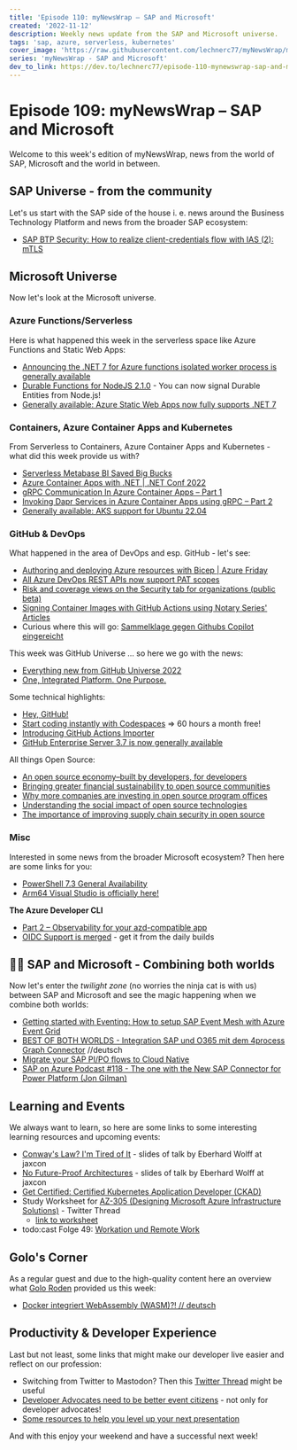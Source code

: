 ```yaml
---
title: 'Episode 110: myNewsWrap – SAP and Microsoft'
created: '2022-11-12'
description: Weekly news update from the SAP and Microsoft universe.
tags: 'sap, azure, serverless, kubernetes'
cover_image: 'https://raw.githubusercontent.com/lechnerc77/myNewsWrap/main/episodes/cover-images/episode110small.png'
series: 'myNewsWrap - SAP and Microsoft'
dev_to_link: https://dev.to/lechnerc77/episode-110-mynewswrap-sap-and-microsoft-4dd4
---
```


# Episode 109: myNewsWrap – SAP and Microsoft

Welcome to this week's edition of myNewsWrap, news from the world of SAP, Microsoft and the world in between.

## SAP Universe - from the community

Let's us start with the SAP side of the house i. e. news around the Business Technology Platform and news from the broader SAP ecosystem:

* [SAP BTP Security: How to realize client-credentials flow with IAS (2): mTLS](https://blogs.sap.com/2022/11/07/sap-btp-security-how-to-realize-client-credentials-flow-with-ias-2-mtls/)

## Microsoft Universe

Now let's look at the Microsoft universe.

### Azure Functions/Serverless

Here is what happened this week in the serverless space like Azure Functions and Static Web Apps:

* [Announcing the .NET 7 for Azure functions isolated worker process is generally available](https://techcommunity.microsoft.com/t5/apps-on-azure-blog/announcing-the-net-7-for-azure-functions-isolated-worker-process/ba-p/3671398)
* [Durable Functions for NodeJS 2.1.0](https://github.com/Azure/azure-functions-durable-js/releases/tag/2.1.0) - You can now signal Durable Entities from Node.js!
* [Generally available: Azure Static Web Apps now fully supports .NET 7](https://azure.microsoft.com/en-gb/updates/generally-available-azure-static-web-apps-now-fully-supports-net-7/)

### Containers, Azure Container Apps and Kubernetes

From Serverless to Containers, Azure Container Apps and Kubernetes - what did this week provide us with?

* [Serverless Metabase BI Saved Big Bucks](https://affordabledata.substack.com/p/serverless-metabase-bi-saved-big)
* [Azure Container Apps with .NET | .NET Conf 2022](https://youtu.be/Blhk-F_m0LU)
* [gRPC Communication In Azure Container Apps – Part 1](https://bitoftech.net/2022/11/07/grpc-communication-in-azure-container-apps/)
* [Invoking Dapr Services in Azure Container Apps using gRPC – Part 2](https://bitoftech.net/2022/11/09/invoking-dapr-services-in-azure-container-apps-using-grpc/)
* [Generally available: AKS support for Ubuntu 22.04](https://azure.microsoft.com/updates/generally-available-aks-support-for-ubuntu-2204/)

### GitHub & DevOps

What happened in the area of DevOps and esp. GitHub - let's see:

* [Authoring and deploying Azure resources with Bicep | Azure Friday](https://youtu.be/VDCAJIGqHZU)
* [All Azure DevOps REST APIs now support PAT scopes](https://devblogs.microsoft.com/devops/all-azure-devops-rest-apis-now-support-pat-scopes/?WT.mc_id=AZ-MVP-5004195)
* [Risk and coverage views on the Security tab for organizations (public beta)](https://github.blog/changelog/2022-11-10-risk-and-coverage-views-on-the-security-tab-for-organizations-public-beta/)
* [Signing Container Images with GitHub Actions using Notary Series' Articles](https://dev.to/joshduffney/series/20265)
* Curious where this will go: [Sammelklage gegen Githubs Copilot eingereicht](https://www.golem.de/news/machine-learning-sammelklage-gegen-githubs-copilot-eingereicht-2211-169471.amp.html)

This week was GitHub Universe ... so here we go with the news:

* [Everything new from GitHub Universe 2022](https://github.blog/2022-11-09-everything-new-from-github-universe-2022/)
* [One, Integrated Platform. One Purpose.](https://www.linkedin.com/pulse/one-integrated-platform-purpose-thomas-dohmke/)

Some technical highlights:

* [Hey, GitHub!](https://youtu.be/rwN7bYhF2_Q)
* [Start coding instantly with Codespaces](https://github.com/features/codespaces) => 60 hours a month free!
* [Introducing GitHub Actions Importer](https://github.blog/2022-11-10-introducing-github-actions-importer/)
* [GitHub Enterprise Server 3.7 is now generally available](https://github.blog/2022-11-08-github-enterprise-server-3-7-is-now-generally-available/)

All things Open Source:

* [An open source economy–built by developers, for developers](https://github.blog/2022-11-09-an-open-source-economy-built-by-developers-for-developers/)
* [Bringing greater financial sustainability to open source communities](https://github.blog/2022-11-09-financial-sustainability-in-open-source/)
* [Why more companies are investing in open source program offices](https://github.blog/2022-11-09-why-companies-are-starting-ospos/)
* [Understanding the social impact of open source technologies](https://github.blog/2022-11-09-the-social-impact-of-open-source/)
* [The importance of improving supply chain security in open source](https://github.blog/2022-11-09-improving-open-source-supply-chain-security/)

### Misc

Interested in some news from the broader Microsoft ecosystem? Then here are some links for you:

* [PowerShell 7.3 General Availability](https://devblogs.microsoft.com/powershell/powershell-7-3-general-availability/)
* [Arm64 Visual Studio is officially here!](https://devblogs.microsoft.com/visualstudio/arm64-visual-studio-is-officially-here/)

**The Azure Developer CLI**

* [Part 2 – Observability for your azd-compatible app](https://techcommunity.microsoft.com/t5/apps-on-azure-blog/part-2-observability-for-your-azd-compatible-app/ba-p/3670040?WT.mc_id=AZ-MVP-5004195)
* [OIDC Support is merged](https://github.com/Azure/azure-dev/blob/main/cli/installer/README.md#download-from-daily-builds) - get it from the daily builds

## 🐱‍👤 SAP and Microsoft - Combining both worlds

Now let's enter the _twilight zone_ (no worries the ninja cat is with us) between SAP and Microsoft and see the magic happening when we combine both worlds:

* [Getting started with Eventing: How to setup SAP Event Mesh with Azure Event Grid](https://youtu.be/f-2MdcpntH0)
* [BEST OF BOTH WORLDS - Integration SAP und O365 mit dem 4process Graph Connector](https://youtu.be/7XVnF_doPqw) //deutsch
* [Migrate your SAP PI/PO flows to Cloud Native](https://blogs.sap.com/2022/11/09/migrate-your-sap-pi-po-flows-to-cloud-native/)
* [SAP on Azure Podcast #118 - The one with the New SAP Connector for Power Platform (Jon Gilman)](https://youtu.be/R5aFI5OKuGg)

## Learning and Events

We always want to learn, so here are some links to some interesting learning resources and upcoming events:

* [Conway's Law? I'm Tired of It](https://speakerdeck.com/ewolff/conways-law-im-tired-of-it) - slides of talk by Eberhard Wolff at jaxcon
* [No Future-Proof Architectures](https://speakerdeck.com/ewolff/no-future-proof-architecture) - slides of talk by Eberhard Wolff at jaxcon
* [Get Certified: Certified Kubernetes Application Developer (CKAD)](https://blogs.sap.com/2022/11/09/get-certified-certified-kubernetes-application-developer-ckad/)
* Study Worksheet for [AZ-305 (Designing Microsoft Azure Infrastructure Solutions)](https://twitter.com/TechTrainerTim/status/1589337267063033856?s=20&t=0jBdh-4FWfFJbwejv0D4ng) - Twitter Thread
  * [link to worksheet](https://t.co/RA4vHCBqPf)
* todo:cast Folge 49: [Workation und Remote Work ](https://open.spotify.com/episode/4tMgbOYlHVFkYPYkgwAgIv?si=51c9feceb1c24423&nd=1)

## Golo's Corner

As a regular guest and due to the high-quality content here an overview what [Golo Roden](https://twitter.com/goloroden) provided us this week:

* [Docker integriert WebAssembly (WASM)?! // deutsch](https://youtu.be/B2Z6jFk6BfM)

## Productivity & Developer Experience

Last but not least, some links that might make our developer live easier and reflect on our profession:

* Switching from Twitter to Mastodon? Then this [Twitter Thread](https://twitter.com/garius/status/1588827775628369920?s=61&t=z9BJj3AB_CPUDjG6t8N8XA) might be useful
* [Developer Advocates need to be better event citizens](https://dev.to/floord/developer-advocates-need-to-be-better-event-citizens-42hh) - not only for developer advocates!
* [Some resources to help you level up your next presentation](https://twitter.com/urlichsanais/status/1589906995339227137?s=20&t=67LnOWOMFAkb3kFj6HLA_A)

And with this enjoy your weekend and have a successful next week!
